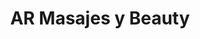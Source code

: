 ---
title: "AR Masajes y Beauty"
url: /castello-de-la-plana/ar-masajes-y-beauty/
shop: cosméticos
---